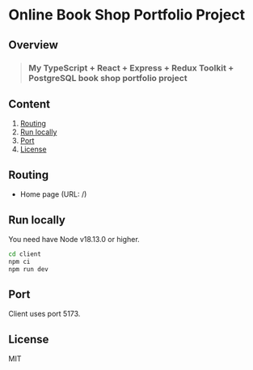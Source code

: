 # Online Book Shop Portfolio Project

## Overview

> ### My TypeScript + React + Express + Redux Toolkit + PostgreSQL book shop portfolio project

## Content

1. [Routing](#routing)
2. [Run locally](#run-locally)
3. [Port](#port)
4. [License](#license)

## Routing

- Home page (URL: /)

## Run locally

You need have Node v18.13.0 or higher.

```sh
cd client
npm ci
npm run dev
```

## Port

Client uses port 5173.

## License

MIT
